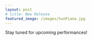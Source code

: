 ```yaml
---
layout: post
# title: New Release
featured_image: /images/SunPiano.jpg
---
```


Stay tuned for upcoming performances!